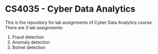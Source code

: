 # CS4035 - Cyber Data Analytics

This is the repository for lab assignments of Cyber Data Analytics course.
There are 3 lab assignments:
1. Fraud detection
2. Anomaly detection
3. Botnet detection
